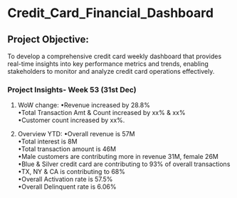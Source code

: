 # Credit_Card_Financial_Dashboard

## Project Objective: 

To develop a comprehensive credit card weekly dashboard that provides real-time insights into key performance metrics and trends, enabling stakeholders to monitor and analyze credit card operations effectively.

### Project Insights- Week 53 (31st Dec)

1) WoW change: 
•Revenue increased by 28.8%\
•Total Transaction Amt & Count increased by xx% & xx% \
•Customer count increased by xx%.

2) Overview YTD:
 •Overall revenue is 57M \
 •Total interest is 8M \
 •Total transaction amount is 46M \
 •Male customers are contributing more in revenue 31M, female 26M\
 •Blue & Silver credit card are contributing to 93% of overall   transactions \
•TX, NY & CA is contributing to 68% \
•Overall Activation rate is 57.5% \
•Overall Delinquent rate is 6.06%
